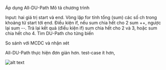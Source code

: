 Áp dụng All-DU-Path Mô tả chương trình

Input: hai giá trị start và end. Vòng lặp for tính tổng (sum) các số ch trong khoảng từ start tới end. Điều kiện if, nếu sum chia hết cho 2 sum ++, ngược lại sum --. Trả lại kết quả (điều kiện if) sum chia hết cho 2 và 3, hoặc sum chia hết cho 4. Tìm DU-Path cho từng biến

So sánh với MCDC và nhận xét

All-DU-Path thực hiện đơn giản hơn. test-case ít hơn,

![alt text](https://github.com/longdt03/int3117-2016/tree/master/NguyenNhuVuong/BT3/chart.jpg "chart test")